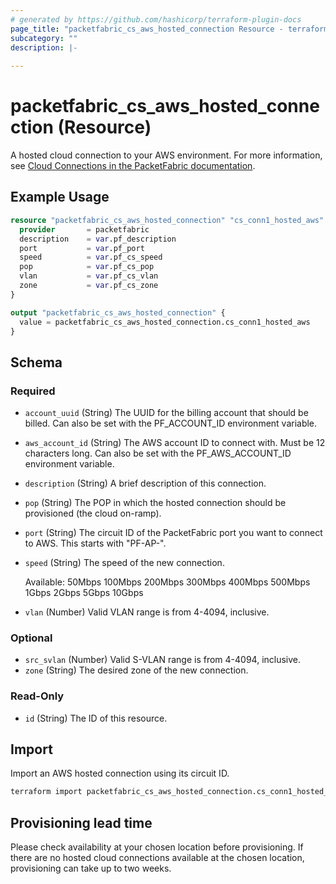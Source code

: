 ```yaml
---
# generated by https://github.com/hashicorp/terraform-plugin-docs
page_title: "packetfabric_cs_aws_hosted_connection Resource - terraform-provider-packetfabric"
subcategory: ""
description: |-
  
---
```


# packetfabric_cs_aws_hosted_connection (Resource)

A hosted cloud connection to your AWS environment. For more information, see [Cloud Connections in the PacketFabric documentation](https://docs.packetfabric.com/cloud/).

## Example Usage

```terraform
resource "packetfabric_cs_aws_hosted_connection" "cs_conn1_hosted_aws" {
  provider       = packetfabric
  description    = var.pf_description
  port           = var.pf_port
  speed          = var.pf_cs_speed
  pop            = var.pf_cs_pop
  vlan           = var.pf_cs_vlan
  zone           = var.pf_cs_zone
}

output "packetfabric_cs_aws_hosted_connection" {
  value = packetfabric_cs_aws_hosted_connection.cs_conn1_hosted_aws
}
```


<!-- schema generated by tfplugindocs -->
## Schema

### Required

- `account_uuid` (String) The UUID for the billing account that should be billed. Can also be set with the PF_ACCOUNT_ID environment variable.
- `aws_account_id` (String) The AWS account ID to connect with. Must be 12 characters long.
Can also be set with the PF_AWS_ACCOUNT_ID environment variable.
- `description` (String) A brief description of this connection.
- `pop` (String) The POP in which the hosted connection should be provisioned (the cloud on-ramp).
- `port` (String) The circuit ID of the PacketFabric port you want to connect to AWS. This starts with "PF-AP-".
- `speed` (String) The speed of the new connection.

	Available: 50Mbps 100Mbps 200Mbps 300Mbps 400Mbps 500Mbps 1Gbps 2Gbps 5Gbps 10Gbps
- `vlan` (Number) Valid VLAN range is from 4-4094, inclusive.

### Optional

- `src_svlan` (Number) Valid S-VLAN range is from 4-4094, inclusive.
- `zone` (String) The desired zone of the new connection.

### Read-Only

- `id` (String) The ID of this resource.




## Import

Import an AWS hosted connection using its circuit ID.

```bash
terraform import packetfabric_cs_aws_hosted_connection.cs_conn1_hosted_aws PF-CC-WDC-NYC-1726496-PF
```

## Provisioning lead time

Please check availability at your chosen location before provisioning. 
If there are no hosted cloud connections available at the chosen location, provisioning can take up to two weeks.
